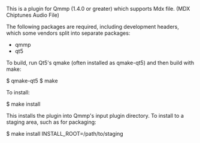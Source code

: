 This is a plugin for Qmmp (1.4.0 or greater) which supports Mdx file.
(MDX Chiptunes Audio File)

The following packages are required, including development headers,
which some vendors split into separate packages:

- qmmp
- qt5

To build, run Qt5's qmake (often installed as qmake-qt5) and then build
with make:

$ qmake-qt5
$ make

To install:

$ make install

This installs the plugin into Qmmp's input plugin directory.  To install
to a staging area, such as for packaging:

$ make install INSTALL_ROOT=/path/to/staging
